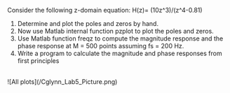 Consider the following z-domain equation:
H(z)= (10z^3)/(z^4-0.81)
1. Determine and plot the poles and zeros by hand.
2. Now use Matlab internal function pzplot to plot the poles and zeros.
3. Use Matlab function freqz to compute the magnitude response and the phase response
at M = 500 points assuming fs = 200 Hz.
4. Write a program to calculate the magnitude and phase responses from first principles
<br>
![All plots](/Cglynn_Lab5_Picture.png)
<br>
